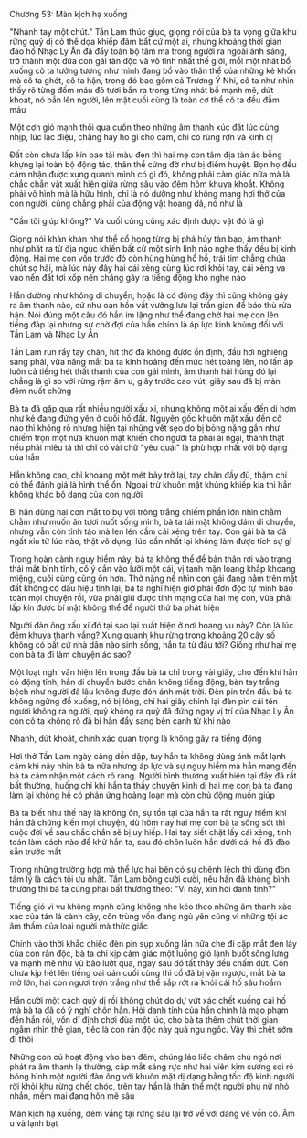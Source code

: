 




Chương 53: Màn kịch hạ xuống

"Nhanh tay một chút." Tần Lam thúc giục, giọng nói của bà ta vọng giữa khu rừng quỷ dị có thể dọa khiếp đảm bất cứ một ai, nhưng khoảng thời gian đào hố Nhạc Ly Ân đã đẩy toàn bộ tâm ma trong người ra ngoài ánh sáng, trở thành một đứa con gái tàn độc và vô tình nhất thế giới, mỗi một nhát bổ xuống cô ta tưởng tượng như mình đang bổ vào thân thể của những kẻ khốn mà cô ta ghét, cô ta hận, trong đó bao gồm cả Trương Ý Nhi, cô ta như nhìn thấy rõ từng đốm máu đỏ tươi bắn ra trong từng nhát bổ mạnh mẽ, dứt khoát, nó bắn lên người, lên mặt cuối cùng là toàn cơ thể cô ta đều đẫm máu

Một cơn gió mạnh thổi qua cuốn theo những âm thanh xúc đất lúc cùng nhịp, lúc lạc điệu, chẳng hay ho gì cho cam, chỉ có rùng rợn và kinh dị

Đất còn chưa lấp kín bao tải màu đen thì hai mẹ con tâm địa tàn ác bỗng khựng lại toàn bộ động tác, thân thể cứng đờ như bị điểm huyệt. Bọn họ đều cảm nhận được xung quanh mình có gì đó, không phải cảm giác nữa mà là chắc chắn vật xuất hiện giữa rừng sâu vào đêm hôm khuya khoắt. Không phải vô hình mà là hữu hình, chỉ là nó dường như không mang hơi thở của con người, cũng chẳng phải của động vật hoang dã, nó như là

"Cần tôi giúp không?" Và cuối cùng cũng xác định được vật đó là gì

Giọng nói khàn khàn như thể cổ họng từng bị phá hủy tàn bạo, âm thanh như phát ra từ địa ngục khiến bất cứ một sinh linh nào nghe thấy đều bị kinh động. Hai mẹ con vốn trước đó còn hùng hùng hổ hổ, trái tim chẳng chứa chút sợ hãi, mà lúc này đây hai cái xẻng cùng lúc rơi khỏi tay, cái xẻng va vào nền đất tơi xốp nên chẳng gây ra tiếng động khó nghe nào


Hắn dường như không di chuyển, hoặc là có động đậy thì cũng không gây ra âm thanh nào, cứ như oan hồn vất vưởng lưu lại trần gian để báo thù rửa hận. Nói đúng một câu đó hắn im lặng như thể đang chờ hai mẹ con lên tiếng đáp lại nhưng sự chờ đợi của hắn chính là áp lực kinh khủng đối với Tần Lam và Nhạc Ly Ân

Tần Lam run rẩy tay chân, hít thở đã không được ổn định, đầu hơi nghiêng sang phải, vừa nâng mắt bà ta kinh hoảng đến mức hét toáng lên, nó lấn áp luôn cả tiếng hét thất thanh của con gái mình, âm thanh hãi hùng đó lại chẳng là gì so với rừng rậm âm u, giây trước cao vút, giây sau đã bị màn đêm nuốt chửng

Bà ta đã gặp qua rất nhiều người xấu xí, nhưng không một ai xấu đến dị hợm như kẻ đang đứng yên ở cuối hố đất. Nguyên gốc khuôn mặt xấu đến cỡ nào thì không rõ nhưng hiện tại những vết sẹo do bị bỏng nặng gần như chiếm trọn một nửa khuôn mặt khiến cho người ta phải ái ngại, thành thật nếu phải miêu tả thì chỉ có vài chữ "yêu quái" là phù hợp nhất với bộ dạng của hắn

Hắn không cao, chỉ khoảng một mét bảy trở lại, tay chân đầy đủ, thậm chí có thể đánh giá là hình thể ổn. Ngoại trừ khuôn mặt khủng khiếp kia thì hắn không khác bộ dạng của con người

Bị hắn dùng hai con mắt to bự với tròng trắng chiếm phần lớn nhìn chằm chằm như muốn ăn tươi nuốt sống mình, bà ta tái mặt không dám di chuyển, nhưng vẫn còn tỉnh táo mà len lén cầm cái xẻng trên tay. Con gái bà ta đã ngất xỉu từ lúc nào, thật vô dụng, lúc cần nhất lại không làm được tích sự gì

Trong hoàn cảnh nguy hiểm này, bà ta không thể để bản thân rơi vào trạng thái mất bình tĩnh, cố ý cắn vào lưỡi một cái, vị tanh mặn loang khắp khoang miệng, cuối cùng cũng ổn hơn. Thở nặng nề nhìn con gái đang nằm trên mặt đất không có dấu hiệu tỉnh lại, bà ta nghĩ hiện giờ phải đơn độc tự mình bảo toàn mọi chuyện rồi, vừa phải giữ được tính mạng của hai mẹ con, vừa phải lấp kín được bí mật không thể để người thứ ba phát hiện


Người đàn ông xấu xí đó tại sao lại xuất hiện ở nơi hoang vu này? Còn là lúc đêm khuya thanh vắng? Xung quanh khu rừng trong khoảng 20 cây số không có bất cứ nhà dân nào sinh sống, hắn ta từ đâu tới? Giống như hai mẹ con bà ta đi làm chuyện ác sao?

Một loạt nghi vấn hiện lên trong đầu bà ta chỉ trong vài giây, cho đến khi hắn có động tỉnh, hắn di chuyển bước chân không tiếng động, bàn tay trắng bệch như người đã lâu không được đón ánh mặt trời. Đèn pin trên đầu bà ta không ngừng đổ xuống, nó bị lỏng, chỉ hai giây chỉnh lại đèn pin cái tên người không ra người, quỷ không ra quỷ đã đứng ngay vị trí của Nhạc Ly Ân còn cô ta không rõ đã bị hắn đẩy sang bên cạnh từ khi nào

Nhanh, dứt khoát, chính xác quan trọng là không gây ra tiếng động

Hơi thở Tần Lam ngày càng dồn dập, tuy hắn ta không dùng ánh mắt lạnh căm khi nãy nhìn bà ta nữa nhưng áp lực và sự nguy hiểm mà hắn mang đến bà ta cảm nhận một cách rõ ràng. Người bình thường xuất hiện tại đây đã rất bất thường, huống chi khi hắn ta thấy chuyện kinh dị hai mẹ con bà ta đang làm lại không hề có phản ứng hoảng loạn mà còn chủ động muốn giúp

Bà ta biết như thế này là không ổn, sự tồn tại của hắn ta rất nguy hiểm khi hắn đã chứng kiến mọi chuyện, dù hôm nay hai mẹ con bà ta sống sót thì cuộc đời về sau chắc chắn sẽ bị uy hiếp. Hai tay siết chặt lấy cái xẻng, tính toán làm cách nào để khử hắn ta, sau đó chôn luôn hắn dưới cái hố đã đào sẵn trước mắt

Trong những trường hợp mà thể lực hai bên có sự chênh lệch thì dùng đòn tâm lý là cách tối ưu nhất. Tần Lam bỗng cười cười, nếu hắn đã không bình thường thì bà ta cũng phải bất thường theo: "Vị này, xin hỏi danh tính?"


Tiếng gió vi vu không mạnh cũng không nhẹ kéo theo những âm thanh xào xạc của tán lá cành cây, côn trùng vốn đang ngủ yên cũng vì những tội ác âm thầm của loài người mà thức giấc

Chính vào thời khắc chiếc đèn pin sụp xuống lần nữa che đi cặp mắt đen láy của con rắn độc, bà ta chỉ kịp cảm giác một luồng gió lạnh buốt sống lưng và mạnh mẽ như vũ bão lướt qua, ngay sau đó tất thảy đều chấm dứt. Còn chưa kịp hét lên tiếng oai oán cuối cùng thì cổ đã bị vặn ngược, mắt bà ta mở lớn, hai con ngươi trợn trắng như thể sắp rớt ra khỏi cái hố sâu hoắm

Hắn cười một cách quỷ dị rồi không chút do dự vứt xác chết xuống cái hố mà bà ta đã có ý nghĩ chôn hắn. Hỏi danh tính của hắn chính là mạo phạm đến hắn rồi, vốn dĩ định chơi đùa một lúc, cho bà ta thêm chút thời gian ngắm nhìn thế gian, tiếc là con rắn độc này quá ngu ngốc. Vậy thì chết sớm đi thôi

Những con cú hoạt động vào ban đêm, chúng láo liếc chăm chú ngó nơi phát ra âm thanh lạ thường, cặp mắt sáng rực như hai viên kim cương soi rõ bóng hình một người đàn ông với khuôn mặt dị dạng bằng tốc độ kinh người rời khỏi khu rừng chết chóc, trên tay hắn là thân thể một người phụ nữ nhỏ nhắn, mềm mại đang hôn mê sâu

Màn kịch hạ xuống, đêm vắng tại rừng sâu lại trở về với dáng vẻ vốn có. Âm u và lạnh bạt




